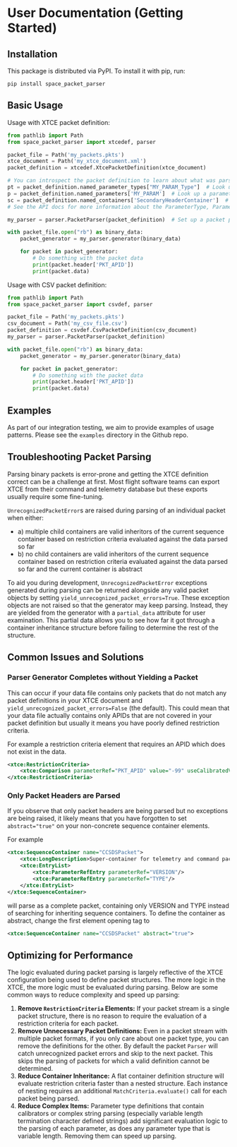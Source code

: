 # User Documentation (Getting Started)
## Installation
This package is distributed via PyPI. To install it with pip, run:

```shell
pip install space_packet_parser
```

## Basic Usage
Usage with XTCE packet definition:

```python
from pathlib import Path
from space_packet_parser import xtcedef, parser

packet_file = Path('my_packets.pkts')
xtce_document = Path('my_xtce_document.xml')
packet_definition = xtcedef.XtcePacketDefinition(xtce_document)

# You can introspect the packet definition to learn about what was parsed
pt = packet_definition.named_parameter_types["MY_PARAM_Type"]  # Look up a type (includes unit and encoding info)
p = packet_definition.named_parameters['MY_PARAM']  # Look up a parameter (includes short and long descriptions)
sc = packet_definition.named_containers['SecondaryHeaderContainer']  # Look up a sequence container (includes inheritance)
# See the API docs for more information about the ParameterType, Parameter, and SequenceContainer classes

my_parser = parser.PacketParser(packet_definition)  # Set up a packet parser from your definition

with packet_file.open("rb") as binary_data:
    packet_generator = my_parser.generator(binary_data)

    for packet in packet_generator:
        # Do something with the packet data
        print(packet.header['PKT_APID'])
        print(packet.data)
```

Usage with CSV packet definition:

```python
from pathlib import Path
from space_packet_parser import csvdef, parser

packet_file = Path('my_packets.pkts')
csv_document = Path('my_csv_file.csv')
packet_definition = csvdef.CsvPacketDefinition(csv_document)
my_parser = parser.PacketParser(packet_definition)

with packet_file.open("rb") as binary_data:
    packet_generator = my_parser.generator(binary_data)

    for packet in packet_generator:
        # Do something with the packet data
        print(packet.header['PKT_APID'])
        print(packet.data)
```

## Examples
As part of our integration testing, we aim to provide examples of usage patterns. Please see the `examples` directory
in the Github repo.

## Troubleshooting Packet Parsing
Parsing binary packets is error-prone and getting the XTCE definition correct can be a challenge at first. 
Most flight software teams can export XTCE from their command and telemetry database but these exports usually require 
some fine-tuning. 

`UnrecognizedPacketError`s are raised during parsing of an individual packet when either:

- a) multiple child containers are valid inheritors of the current sequence container based on 
   restriction criteria evaluated against the data parsed so far
- b) no child containers are valid inheritors of the current sequence container based on 
  restriction criteria evaluated against the data parsed so far 
  and the current container is abstract

To aid you during development, `UnrecognizedPacketError` exceptions generated during parsing can be returned 
alongside any valid packet objects by setting `yield_unrecognized_packet_errors=True`. 
These exception objects are not raised so that the generator may keep parsing. Instead, they 
are yielded from the generator with a `partial_data` attribute for user examination. This partial data allows you to 
see how far it got through a container inheritance structure before failing to determine the rest of the structure. 

## Common Issues and Solutions
### Parser Generator Completes without Yielding a Packet
This can occur if your data file contains only packets that do not match any packet definitions in your XTCE document 
and `yield_unrecognized_packet_errors=False` (the default). This could mean that your data file actually contains only 
APIDs that are not covered in your packet definition but usually it means you have poorly defined restriction criteria.

For example a restriction criteria element that requires an APID which does not exist in the data.
```xml
<xtce:RestrictionCriteria>
    <xtce:Comparison parameterRef="PKT_APID" value="-99" useCalibratedValue="false"/>
</xtce:RestrictionCriteria>
```

### Only Packet Headers are Parsed
If you observe that only packet headers are being parsed but no exceptions are being raised, it likely means that 
you have forgotten to set `abstract="true"` on your non-concrete sequence container elements.

For example
```xml
<xtce:SequenceContainer name="CCSDSPacket">
    <xtce:LongDescription>Super-container for telemetry and command packets</xtce:LongDescription>
    <xtce:EntryList>
        <xtce:ParameterRefEntry parameterRef="VERSION"/>
        <xtce:ParameterRefEntry parameterRef="TYPE"/>
    </xtce:EntryList>
</xtce:SequenceContainer>
```
will parse as a complete packet, containing only VERSION and TYPE instead of searching for inheriting sequence 
containers. To define the container as abstract, change the first element opening tag to
```xml
<xtce:SequenceContainer name="CCSDSPacket" abstract="true">
```

## Optimizing for Performance
The logic evaluated during packet parsing is largely reflective of the XTCE configuration being used 
to define packet structures. The more logic in the XTCE, the more logic must be evaluated during 
parsing. Below are some common ways to reduce complexity and speed up parsing:

1. **Remove `RestrictionCriteria` Elements:** If your packet stream is a single packet structure, 
    there is no reason to require the evaluation of a restriction criteria for each packet. 
2. **Remove Unnecessary Packet Definitions:** Even in a packet stream with multiple packet formats, if you only
    care about one packet type, you can remove the definitions for the other. By default the packet `Parser` will 
    catch unrecognized packet errors and skip to the next packet. This skips the parsing of packets 
    for which a valid definition cannot be determined.
3. **Reduce Container Inheritance:** A flat container definition structure will evaluate restriction criteria
    faster than a nested structure. Each instance of nesting requires an additional `MatchCriteria.evaluate()`
    call for each packet being parsed. 
4. **Reduce Complex Items:** Parameter type definitions that contain calibrators or complex string parsing 
    (especially variable length termination character defined strings) add significant evaluation logic to 
    the parsing of each parameter, as does any parameter type that is variable length. 
    Removing them can speed up parsing.
